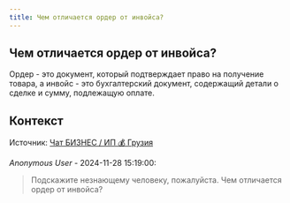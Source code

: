 ```yaml
---
title: Чем отличается ордер от инвойса?
---
```


## Чем отличается ордер от инвойса?

Ордер - это документ, который подтверждает право на получение товара, а инвойс - это бухгалтерский документ, содержащий детали о сделке и сумму, подлежащую оплате.

## Контекст

Источник: [Чат БИЗНЕС / ИП 💰 Грузия](https://t.me/ip_ge)

_Anonymous User_ - 2024-11-28 15:19:00:

> Подскажите незнающему человеку, пожалуйста. Чем отличается ордер от инвойса?
